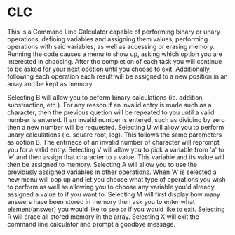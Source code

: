 # CLC
This is a Command Line Calculator capable of performing binary or unary operations, defining variables and assigning them values, performing operations with said variables, as well as accessing or erasing memory.
Running the code causes a menu to show up, asking which option you are interested in choosing. After the completion of each task you will continue to be asked for your next opetion until you choose to exit. Additionally, following each operation each result will be assigned to a new position in an array and be kept as memory.

Selecting B will allow you to peform binary calculations (ie. addition, substraction, etc.). For any reason if an invalid entry is made such as a character, then the previous quetion will be repeated to you until a valid number is entered. If an invalid number is entered, such as dividing by zero then a new number will be requested.
Selecting U will allow you to perform unary calculations (ie. square root, log). This follows the same parameters as option B. The entrnace of an invalid number of character will reprompt you for a valid entry.
Selecting V will allow you to pick a variable from 'a' to 'e' and then assign that character to a value. This variable and its value will then be assigned to memory.
Selecting A will allow you to use the previously assigned variables in other operations. When 'A' is selected a new menu will pop up and let you choose what type of operations you wish to perform as well as allowing you to choose any variable you'd already assigned a value to if you want to.
Selecting M will first display how many answers have been stored in memory then ask you to enter what element(answer) you would like to see or if you would like to exit.
Selecting R will erase all stored memory in the array.
Selecting X will exit the command line calculator and prompt a goodbye message.
